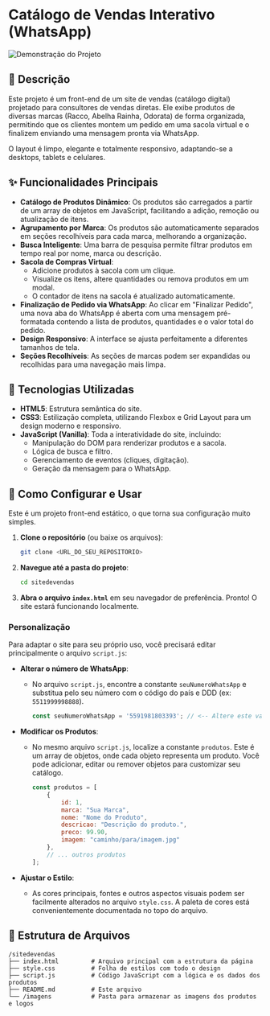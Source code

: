  # Catálogo de Vendas Interativo (WhatsApp)
 
 ![Demonstração do Projeto](https://placehold.co/800x400/f7e4e4/6d2e46?text=Demonstra%C3%A7%C3%A3o+do+Site)
 
 ## 📝 Descrição
 
 Este projeto é um front-end de um site de vendas (catálogo digital) projetado para consultores de vendas diretas. Ele exibe produtos de diversas marcas (Racco, Abelha Rainha, Odorata) de forma organizada, permitindo que os clientes montem um pedido em uma sacola virtual e o finalizem enviando uma mensagem pronta via WhatsApp.
 
 O layout é limpo, elegante e totalmente responsivo, adaptando-se a desktops, tablets e celulares.
 
 ## ✨ Funcionalidades Principais
 
 - **Catálogo de Produtos Dinâmico**: Os produtos são carregados a partir de um array de objetos em JavaScript, facilitando a adição, remoção ou atualização de itens.
 - **Agrupamento por Marca**: Os produtos são automaticamente separados em seções recolhíveis para cada marca, melhorando a organização.
 - **Busca Inteligente**: Uma barra de pesquisa permite filtrar produtos em tempo real por nome, marca ou descrição.
 - **Sacola de Compras Virtual**:
   - Adicione produtos à sacola com um clique.
   - Visualize os itens, altere quantidades ou remova produtos em um modal.
   - O contador de itens na sacola é atualizado automaticamente.
 - **Finalização de Pedido via WhatsApp**: Ao clicar em "Finalizar Pedido", uma nova aba do WhatsApp é aberta com uma mensagem pré-formatada contendo a lista de produtos, quantidades e o valor total do pedido.
 - **Design Responsivo**: A interface se ajusta perfeitamente a diferentes tamanhos de tela.
 - **Seções Recolhíveis**: As seções de marcas podem ser expandidas ou recolhidas para uma navegação mais limpa.
 
 ## 🚀 Tecnologias Utilizadas
 
 - **HTML5**: Estrutura semântica do site.
 - **CSS3**: Estilização completa, utilizando Flexbox e Grid Layout para um design moderno e responsivo.
 - **JavaScript (Vanilla)**: Toda a interatividade do site, incluindo:
   - Manipulação do DOM para renderizar produtos e a sacola.
   - Lógica de busca e filtro.
   - Gerenciamento de eventos (cliques, digitação).
   - Geração da mensagem para o WhatsApp.
 
 ## 🔧 Como Configurar e Usar
 
 Este é um projeto front-end estático, o que torna sua configuração muito simples.
 
 1.  **Clone o repositório** (ou baixe os arquivos):
     ```bash
     git clone <URL_DO_SEU_REPOSITORIO>
     ```
 2.  **Navegue até a pasta do projeto**:
     ```bash
     cd sitedevendas
     ```
 3.  **Abra o arquivo `index.html`** em seu navegador de preferência. Pronto! O site estará funcionando localmente.
 
 ### Personalização
 
 Para adaptar o site para seu próprio uso, você precisará editar principalmente o arquivo `script.js`:
 
 - **Alterar o número de WhatsApp**:
   - No arquivo `script.js`, encontre a constante `seuNumeroWhatsApp` e substitua pelo seu número com o código do país e DDD (ex: `5511999998888`).
     ```javascript
     const seuNumeroWhatsApp = '5591981803393'; // <-- Altere este valor
     ```
 
 - **Modificar os Produtos**:
   - No mesmo arquivo `script.js`, localize a constante `produtos`. Este é um array de objetos, onde cada objeto representa um produto. Você pode adicionar, editar ou remover objetos para customizar seu catálogo.
     ```javascript
     const produtos = [
         {
             id: 1,
             marca: "Sua Marca",
             nome: "Nome do Produto",
             descricao: "Descrição do produto.",
             preco: 99.90,
             imagem: "caminho/para/imagem.jpg"
         },
         // ... outros produtos
     ];
     ```
 
 - **Ajustar o Estilo**:
   - As cores principais, fontes e outros aspectos visuais podem ser facilmente alterados no arquivo `style.css`. A paleta de cores está convenientemente documentada no topo do arquivo.
 
 ## 📂 Estrutura de Arquivos
 
 ```
 /sitedevendas
 ├── index.html         # Arquivo principal com a estrutura da página
 ├── style.css          # Folha de estilos com todo o design
 ├── script.js          # Código JavaScript com a lógica e os dados dos produtos
 ├── README.md          # Este arquivo
 └── /imagens           # Pasta para armazenar as imagens dos produtos e logos
 ```
